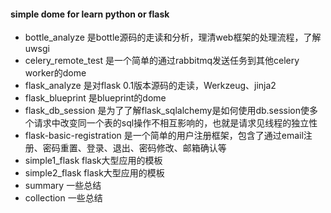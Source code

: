 #### simple dome for learn python or flask
- bottle_analyze 是bottle源码的走读和分析，理清web框架的处理流程，了解uwsgi
- celery_remote_test 是一个简单的通过rabbitmq发送任务到其他celery worker的dome
- flask_analyze 是对flask 0.1版本源码的走读，Werkzeug、jinja2
- flask_blueprint 是blueprint的dome
- flask_db_session 是为了了解flask_sqlalchemy是如何使用db.session使多个请求中改变同一个表的sql操作不相互影响的，也就是请求见线程的独立性
- flask-basic-registration 是一个简单的用户注册框架，包含了通过email注册、密码重置、登录、退出、密码修改、邮箱确认等
- simple1_flask flask大型应用的模板
- simple2_flask flask大型应用的模板
- summary 一些总结
- collection 一些总结